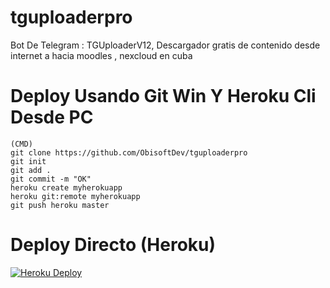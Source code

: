 # tguploaderpro
Bot De Telegram : TGUploaderV12, Descargador gratis de contenido desde internet a hacia moodles , nexcloud en cuba

# Deploy Usando Git Win Y Heroku Cli Desde PC
```
(CMD)
git clone https://github.com/ObisoftDev/tguploaderpro 
git init
git add .
git commit -m "OK"
heroku create myherokuapp
heroku git:remote myherokuapp
git push heroku master
```

# Deploy Directo (Heroku)
[![Heroku Deploy](https://www.herokucdn.com/deploy/button.svg)](https://heroku.com/deploy?template=https://github.com/hrisbel/cmoodle)
